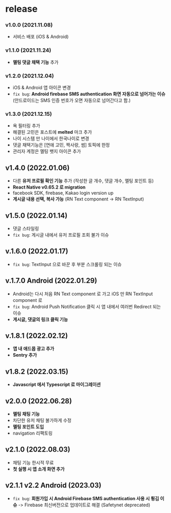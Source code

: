 # release

### v1.0.0 (2021.11.08)

- 서비스 배포 (iOS & Android)

### v1.1.0 (2021.11.24)

- **멜팅 댓글 채택 기능** 추가

### v1.2.0 (2021.12.04)

- iOS & Android 앱 아이콘 변경
- `fix bug`: **Android firebase SMS authentication 화면 자동으로 넘어가는 이슈** (안드로이드는 SMS 인증 번호가 오면 자동으로 넘어간다고 함.)

### v1.3.0 (2021.12.15)

- 욕 필터링 추가
- 해결된 고민은 포스트에 **melted** 마크 추가
- 나이 시스템 만 나이에서 한국나이로 변경
- 댓글 채택기능은 [연애 고민, 짝사랑, 썸] 토픽에 한정
- 관리자 계정은 멜팅 뱃지 아이콘 추가

## v1.4.0 (2022.01.06)

- 다른 **유저 프로필 확인 기능** 추가 (작성한 글 개수, 댓글 개수, 멜팅 포인트 등)
- **React Native v0.65.2 로 migration**
- facebook SDK, firebase, Kakao login version up
- **게시글 내용 선택, 복사 가능** (RN Text component -> RN TextInput)

## v1.5.0 (2022.01.14)

- 댓글 스타일링
- `fix bug`: 게시글 내에서 유저 프로필 조회 불가 이슈

## v.1.6.0 (2022.01.17)

- `fix bug`: TextInput 으로 바꾼 후 부분 스크롤링 되는 이슈

## v.1.7.0 Android (2022.01.29)

- Android는 다시 처음 RN Text component 로 가고 iOS 만 RN TextInput component 로
- `fix bug`: Android Push Notification 클릭 시 앱 내에서 여러번 Redirect 되는 이슈
- **게시글, 댓글의 링크 클릭 기능**

## v.1.8.1 (2022.02.12)

- **앱 내 애드몹 광고 추가**
- **Sentry 추가**

## v1.8.2 (2022.03.15)

- **Javascript 에서 Typescript 로 마이그레이션**

## v2.0.0 (2022.06.28)

- **멜팅 채팅 기능**
- 차단한 유저 채팅 불가하게 수정
- **멜팅 포인트 도입**
- navigation 리팩토링

## v2.1.0 (2022.08.03)

- 채팅 기능 한시적 무료
- **첫 실행 시 앱 소개 화면 추가**

## v2.1.1 v2.2 Android (2023.03)

- `fix bug`: **회원가입 시 Android Firebase SMS authentication 사용 시 튕김 이슈** -> Firebase 최신버전으로 업데이트로 해결 (Safetynet deprecated)
